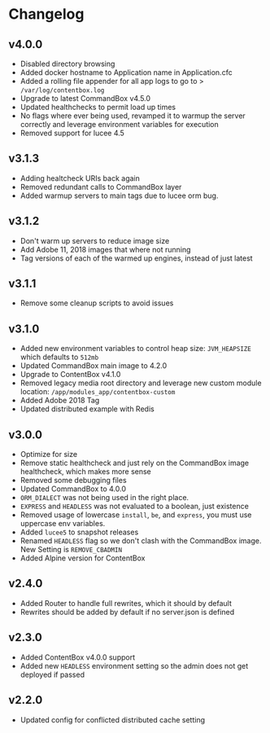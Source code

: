 # Changelog

## v4.0.0

* Disabled directory browsing
* Added docker hostname to Application name in Application.cfc
* Added a rolling file appender for all app logs to go to > `/var/log/contentbox.log`
* Upgrade to latest CommandBox v4.5.0
* Updated healthchecks to permit load up times
* No flags where ever being used, revamped it to warmup the server correctly and leverage environment variables for execution
* Removed support for lucee 4.5

## v3.1.3

* Adding healtcheck URIs back again
* Removed redundant calls to CommandBox layer
* Added warmup servers to main tags due to lucee orm bug.

## v3.1.2

* Don't warm up servers to reduce image size
* Add Adobe 11, 2018 images that where not running
* Tag versions of each of the warmed up engines, instead of just latest

## v3.1.1

* Remove some cleanup scripts to avoid issues

## v3.1.0

* Added new environment variables to control heap size: `JVM_HEAPSIZE` which defaults to `512mb`
* Updated CommandBox main image to 4.2.0
* Upgrade to ContentBox v4.1.0
* Removed legacy media root directory and leverage new custom module location: `/app/modules_app/contentbox-custom`
* Added Adobe 2018 Tag
* Updated distributed example with Redis

## v3.0.0

* Optimize for size
* Remove static healthcheck and just rely on the CommandBox image healthcheck, which makes more sense
* Removed some debugging files
* Updated CommandBox to 4.0.0
* `ORM_DIALECT` was not being used in the right place.
* `EXPRESS` and `HEADLESS` was not evaluated to a boolean, just existence 
* Removed usage of lowercase `install`, `be`, and `express`, you must use uppercase env variables.
* Added `lucee5` to snapshot releases
* Renamed `HEADLESS` flag so we don't clash with the CommandBox image. New Setting is `REMOVE_CBADMIN`
* Added Alpine version for ContentBox

## v2.4.0

* Added Router to handle full rewrites, which it should by default
* Rewrites should be added by default if no server.json is defined

## v2.3.0

* Added ContentBox v4.0.0 support
* Added new `HEADLESS` environment setting so the admin does not get deployed if passed

## v2.2.0

* Updated config for conflicted distributed cache setting
